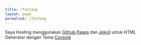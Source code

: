 ```yaml
---
title: /Tentang
layout: page
permalink: /Tentang
---
```



Saya Hosting menggunakan <a href="https://pages.github.com/">Github Pages</a> dan <a href="https://jekyllrb.com">Jekyll</a> untuk HTML Generator dengan Tema <a href="https://github.com/b2a3e8/jekyll-theme-console">Console</a>